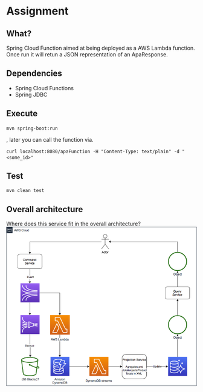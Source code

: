 # Assignment
## What?
Spring Cloud Function aimed at being deployed as a AWS Lambda function.
Once run it will retun a JSON representation of an ApaResponse.

## Dependencies
- Spring Cloud Functions
- Spring JDBC

## Execute
```
mvn spring-boot:run
```
, later you can call the function via.
```
curl localhost:8080/apaFunction -H "Content-Type: text/plain" -d "<some_id>"
```

## Test
```
mvn clean test
```

## Overall architecture
Where does this service fit in the overall architecture?
![pnlassigment.png](pnlassigment.png)
